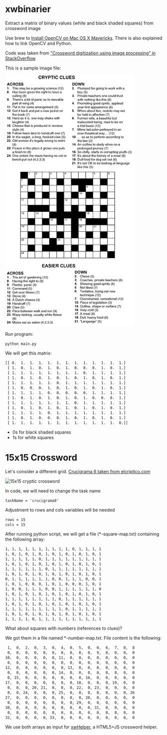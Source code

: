 xwbinarier
==========

Extract a matrix of binary values (white and black shaded squares) from crossword image

Use brew to [Install OpenCV on Mac OS X Mavericks](https://jjyap.wordpress.com/2014/05/24/installing-opencv-2-4-9-on-mac-osx-with-python-support/). There is also explained how to link OpenCV and Python.

Code was taken from ["Crossword digitization using image processing" in StackOverflow](http://stackoverflow.com/questions/16975556/crossword-digitization-using-image-processing)

This is a sample image file:

![13x13 crossword](./data/crossword/crossword.jpg)

Run program:

    python main.py
  
We will get this matrix:

    [[ 0.  1.  1.  1.  1.  1.  1.  1.  1.  1.  1.  1.  1.]
     [ 1.  0.  1.  0.  1.  0.  1.  0.  0.  0.  1.  0.  1.]
     [ 1.  1.  1.  1.  1.  1.  1.  1.  0.  1.  1.  1.  1.]
     [ 1.  0.  1.  0.  1.  0.  1.  0.  1.  0.  1.  0.  1.]
     [ 1.  1.  1.  1.  1.  0.  1.  1.  1.  1.  1.  1.  1.]
     [ 1.  0.  0.  0.  1.  0.  1.  0.  1.  0.  1.  0.  1.]
     [ 1.  1.  1.  1.  0.  0.  0.  0.  0.  1.  1.  1.  1.]
     [ 1.  0.  1.  0.  1.  0.  1.  0.  1.  0.  0.  0.  1.]
     [ 1.  1.  1.  1.  1.  1.  1.  0.  1.  1.  1.  1.  1.]
     [ 1.  0.  1.  0.  1.  0.  1.  0.  1.  0.  1.  0.  1.]
     [ 1.  1.  1.  1.  0.  1.  1.  1.  1.  1.  1.  1.  1.]
     [ 1.  0.  1.  0.  0.  0.  1.  0.  1.  0.  1.  0.  1.]
     [ 1.  1.  1.  1.  1.  1.  1.  1.  1.  1.  1.  1.  0.]]

- 0s for black shaded squares
- 1s for white squares

# 15x15 Crossword

Let's consider a different grid. [Crucigrama 6 taken from elcriptico.com](http://elcriptico.com/crucigrama-6/)

![15x15 cryptic crossword](./data/crucigrama6.png)

In code, we will need to change the task name

    taskName = 'crucigrama8'

Adjustment to rows and cols variables will be needed

    rows = 15
    cols = 15

After running python script, we will get a file (*-square-map.txt) containing the following array:

    1, 1, 1, 1, 1, 1, 1, 1, 1, 1, 0, 1, 1, 1, 1
    1, 0, 1, 0, 1, 0, 1, 0, 1, 0, 1, 0, 1, 0, 1
    1, 1, 1, 1, 1, 0, 1, 1, 1, 1, 1, 1, 1, 1, 1
    1, 0, 1, 0, 1, 0, 1, 0, 1, 0, 1, 0, 1, 0, 1
    1, 1, 1, 1, 1, 1, 0, 1, 1, 1, 1, 1, 1, 1, 1
    1, 0, 1, 0, 1, 0, 1, 0, 1, 0, 1, 0, 1, 0, 1
    0, 1, 1, 1, 1, 1, 1, 0, 0, 1, 1, 1, 0, 0, 1
    1, 0, 1, 0, 0, 0, 1, 0, 1, 0, 0, 0, 1, 0, 1
    1, 0, 0, 1, 1, 1, 0, 0, 1, 1, 1, 1, 1, 1, 0
    1, 0, 1, 0, 1, 0, 1, 0, 1, 0, 1, 0, 1, 0, 1
    1, 1, 1, 1, 1, 1, 1, 1, 0, 1, 1, 1, 1, 1, 1
    1, 0, 1, 0, 1, 0, 1, 0, 1, 0, 1, 0, 1, 0, 1
    1, 1, 1, 1, 1, 1, 1, 1, 1, 0, 1, 1, 1, 1, 1
    1, 0, 1, 0, 1, 0, 1, 0, 1, 0, 1, 0, 1, 0, 1
    1, 1, 1, 1, 0, 1, 1, 1, 1, 1, 1, 1, 1, 1, 1

What about squares with numbers (references to clues)?

We got them in a file named *-number-map.txt. File content is the following:

     1,  0,  2,  0,  3,  0,  4,  0,  5,  0,  0,  6,  7,  0,  8
     0,  0,  0,  0,  0,  0,  0,  0,  0,  0,  9,  0,  0,  0,  0
    10,  0,  0,  0,  0,  0, 11,  0,  0,  0,  0,  0,  0,  0,  0
     0,  0,  0,  0,  0,  0,  0,  0,  0,  0,  0,  0,  0,  0,  0
    12,  0,  0,  0,  0,  0,  0, 13,  0,  0,  0,  0,  0,  0,  0
     0,  0,  0,  0,  0,  0, 14,  0,  0,  0,  0,  0,  0,  0,  0
     0, 15,  0,  0,  0,  0,  0,  0,  0, 16,  0,  0,  0,  0,  0
    17,  0,  0,  0,  0,  0,  0,  0, 18,  0,  0,  0, 19,  0,  0
     0,  0,  0, 20, 21,  0,  0,  0, 22,  0, 23,  0,  0,  0,  0
     0,  0, 24,  0,  0,  0, 25,  0,  0,  0,  0,  0,  0,  0, 26
    27,  0,  0,  0,  0,  0,  0,  0,  0, 28,  0,  0,  0,  0,  0
     0,  0,  0,  0,  0,  0,  0,  0, 29,  0,  0,  0,  0,  0,  0
    30,  0,  0,  0,  0,  0,  0,  0,  0,  0, 31,  0,  0,  0,  0
     0,  0,  0,  0,  0,  0,  0,  0,  0,  0,  0,  0,  0,  0,  0
    32,  0,  0,  0,  0, 33,  0,  0,  0,  0,  0,  0,  0,  0,  0

We use both arrays as input for [xwHelper](https://github.com/HartasCuerdas/xwHelper), a HTML5+JS crossword helper.
